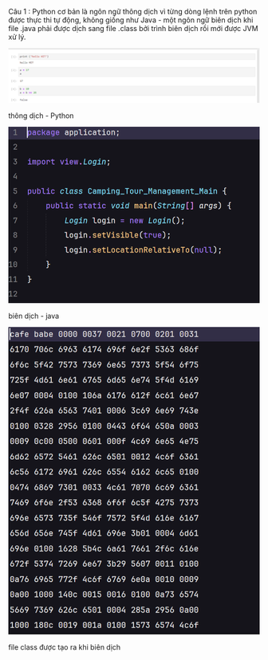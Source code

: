 Câu 1 : Python cơ bản là ngôn ngữ thông dịch vì từng dòng lệnh trên python được thực thi tự động, không giống như Java - một ngôn ngữ biên dịch khi file .java phải được dịch sang file .class bởi trình biên dịch rồi mới được JVM xử lý.

![alt text](image.png)

thông dịch - Python

![alt text](image-1.png)

biên dịch - java

![alt text](image-2.png)

file class được tạo ra khi biên dịch 